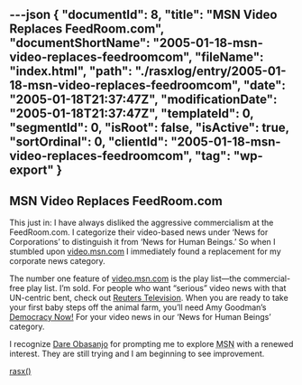 ﻿---json
{
  "documentId": 8,
  "title": "MSN Video Replaces FeedRoom.com",
  "documentShortName": "2005-01-18-msn-video-replaces-feedroomcom",
  "fileName": "index.html",
  "path": "./rasxlog/entry/2005-01-18-msn-video-replaces-feedroomcom",
  "date": "2005-01-18T21:37:47Z",
  "modificationDate": "2005-01-18T21:37:47Z",
  "templateId": 0,
  "segmentId": 0,
  "isRoot": false,
  "isActive": true,
  "sortOrdinal": 0,
  "clientId": "2005-01-18-msn-video-replaces-feedroomcom",
  "tag": "wp-export"
}
---

## MSN Video Replaces FeedRoom.com

This just in: I have always disliked the aggressive commercialism at the FeedRoom.com. I categorize their video-based news under ‘News for Corporations’ to distinguish it from ‘News for Human Beings.’ So when I stumbled upon [video.msn.com](http://video.msn.com/) I immediately found a replacement for my corporate news category.

The number one feature of [video.msn.com](http://video.msn.com/) is the play list—the commercial-free play list. I’m sold. For people who want “serious” video news with that UN-centric bent, check out [Reuters Television](http://tv.reuters.com/). When you are ready to take your first baby steps off the animal farm, you’ll need Amy Goodman’s [Democracy Now!](http://democracynow.org/) For your video news in our ‘News for Human Beings’ category.

I recognize [Dare Obasanjo](http://blogs.msdn.com/dareobasanjo/) for prompting me to explore <acronym title="Microsoft Network">MSN</acronym> with a renewed interest. They are still trying and I am beginning to see improvement.

[rasx()](https://twitter.com/KinteSpace)
